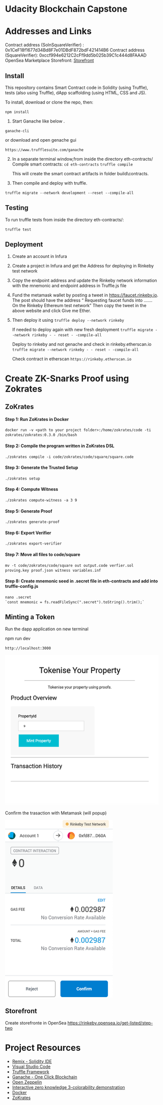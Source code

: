 # Udacity Blockchain Capstone


# Addresses and Links
Contract address (SolnSquareVerifier) : 0x1CeF18f1677d34Bd8F7e01DBdF872bdF421414B6
Contract address (SquareVerifier): 0xccf994e6212C2cFf9dd5b025b39C1c444d8FAAAD
OpenSea Marketplace Storefront:  [Storefront](https://rinkeby.opensea.io/storefront/real-estate-listing-4)

## Install

This repository contains Smart Contract code in Solidity (using Truffle), tests (also using Truffle), dApp scaffolding (using HTML, CSS and JS).

To install, download or clone the repo, then:

`npm install`

1. Start Ganache like below .

`ganache-cli` 

or download and open genache gui

`https://www.trufflesuite.com/ganache`

2. In a separate terminal window,from inside the directory      eth-contracts/ Compile smart contracts:
    `cd eth-contracts`
    `truffle compile`

    This will create the smart contract artifacts in folder build\contracts.

3. Then compile and deploy with truffle.

`truffle migrate --network development --reset --compile-all`

## Testing
  To run truffle tests from inside the directory eth-contracts/:

`truffle test`

## Deployment
 1. Create an account in Infura
 2. Create a project in Infura and get the Address for deploying in Rinkeby test network
 3. Copy the endpoint address and update the Rinkeby network information with the mnemonic and endpoint address in Truffle.js file
 4. Fund the metamask wallet by posting a tweet in https://faucet.rinkeby.io. The post should have the address “ Requesting faucet funds into ……. On the Rinkeby Ethereum test network” Then copy the tweet in the above website and click Give me Ether.
 5. Then deploy it using 
    `truffle deploy --network rinkeby`

    If needed to deploy again with new fresh deployment 
    `truffle migrate --network rinkeby - - reset - -compile-all`

    Deploy to rinkeby and not genache and check in rinkeby.etherscan.io
    `truffle migrate --network rinkeby - - reset - -compile-all`

    Check contract in etherscan
    `https://rinkeby.etherscan.io`

# Create ZK-Snarks Proof using Zokrates
## ZoKrates
#### Step 1: Run ZoKrates in Docker
``` 
docker run -v <path to your project folder>:/home/zokrates/code -ti zokrates/zokrates:0.3.0 /bin/bash
```


#### Step 2: Compile the program written in ZoKrates DSL
``` 
./zokrates compile -i code/zokrates/code/square/square.code
``` 

#### Step 3: Generate the Trusted Setup
``` 
./zokrates setup
```

#### Step 4: Compute Witness
``` 
./zokrates compute-witness -a 3 9
```

#### Step 5: Generate Proof
```
./zokrates generate-proof
```

#### Step 6: Export Verifier
```  
./zokrates export-verifier
```

#### Step 7: Move all files to code/square
```  
mv -t code/zokrates/code/square out output.code verfier.sol proving.key proof.json witness variables.inf
```

#### Step 8: Create mnemonic seed in .secret file in eth-contracts and add into truffle-config.js
```  
nano .secret
`const mnemonic = fs.readFileSync(".secret").toString().trim();`
```

## Minting a Token
Run the dapp application on new terminal

npm run dev

`http://localhost:3000`

![Dapp page](images/htmlPage.png)

Confirm the trasaction with Metamask (will popup)

![Dapp page](images/metamask_confirm.png)

## Storefront
Create storefronte in OpenSea https://rinkeby.opensea.io/get-listed/step-two

# Project Resources

* [Remix - Solidity IDE](https://remix.ethereum.org/)
* [Visual Studio Code](https://code.visualstudio.com/)
* [Truffle Framework](https://truffleframework.com/)
* [Ganache - One Click Blockchain](https://truffleframework.com/ganache)
* [Open Zeppelin ](https://openzeppelin.org/)
* [Interactive zero knowledge 3-colorability demonstration](http://web.mit.edu/~ezyang/Public/graph/svg.html)
* [Docker](https://docs.docker.com/install/)
* [ZoKrates](https://github.com/Zokrates/ZoKrates)
